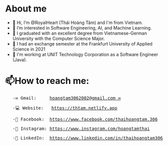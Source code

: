 # About me
- 👋 Hi, I’m @RoyalHeart (Thái Hoàng Tâm) and I'm from Vietnam.
- 👀 I’m interested in Software Engineering, AI, and Machine Learning.
- 🏫 I graduated with an excellent degree from Vietnamese-German University with the Computer Science Major.
- 🌱 I had an exchange semester at the Frankfurt University of Applied Science in 2021
- 🏢 I'm working at UNIT Technology Corporation as a Software Engineer (Java).

# 📫How to reach me: 
<ul>
  <pre>-✉️ Gmail:     <a href=mailto:hoangtam3062002@gmail.com>hoangtam3062002@gmail.com ✉</a> </pre>
  <pre>-💻 Website:   <a href=https://thtam.netlify.app>https://thtam.netlify.app</a> </pre> 
  <pre>-📱 Facebook:  <a href=https://www.facebook.com/thaihoangtam.306>https://www.facebook.com/thaihoangtam.306</a> </pre>
  <pre>-📸 Instagram: <a href=https://www.instagram.com/hoangtamthai>https://www.instagram.com/hoangtamthai</a> </pre>
  <pre>-🏢 LinkedIn:  <a href=https://www.linkedin.com/in/thaihoangtam306>https://www.linkedin.com/in/thaihoangtam306</a> </pre>
</ul>

<!---
RoyalHeart/RoyalHeart is a ✨ special ✨ repository because its `README.md` (this file) appears on your GitHub profile.
You can click the Preview link to take a look at your changes.
--->
